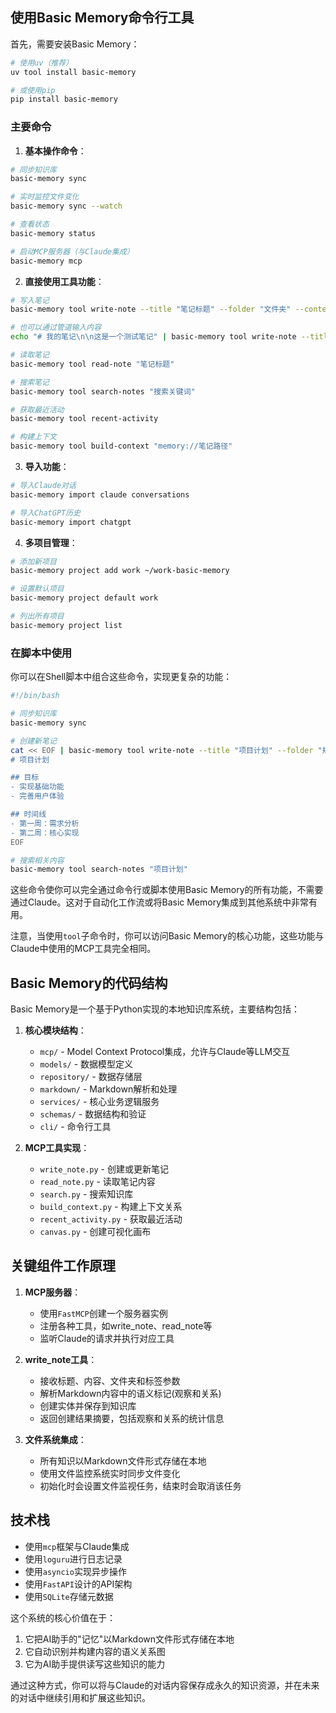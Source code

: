 ## 使用Basic Memory命令行工具

首先，需要安装Basic Memory：

```bash
# 使用uv（推荐）
uv tool install basic-memory

# 或使用pip
pip install basic-memory
```

### 主要命令

1. **基本操作命令**：

```bash
# 同步知识库
basic-memory sync

# 实时监控文件变化
basic-memory sync --watch

# 查看状态
basic-memory status

# 启动MCP服务器（与Claude集成）
basic-memory mcp
```

2. **直接使用工具功能**：

```bash
# 写入笔记
basic-memory tool write-note --title "笔记标题" --folder "文件夹" --content "笔记内容"

# 也可以通过管道输入内容
echo "# 我的笔记\n\n这是一个测试笔记" | basic-memory tool write-note --title "测试笔记" --folder "笔记"

# 读取笔记
basic-memory tool read-note "笔记标题"

# 搜索笔记
basic-memory tool search-notes "搜索关键词"

# 获取最近活动
basic-memory tool recent-activity

# 构建上下文
basic-memory tool build-context "memory://笔记路径"
```

3. **导入功能**：

```bash
# 导入Claude对话
basic-memory import claude conversations

# 导入ChatGPT历史
basic-memory import chatgpt
```

4. **多项目管理**：

```bash
# 添加新项目
basic-memory project add work ~/work-basic-memory

# 设置默认项目
basic-memory project default work

# 列出所有项目
basic-memory project list
```

### 在脚本中使用

你可以在Shell脚本中组合这些命令，实现更复杂的功能：

```bash
#!/bin/bash

# 同步知识库
basic-memory sync

# 创建新笔记
cat << EOF | basic-memory tool write-note --title "项目计划" --folder "规划"
# 项目计划

## 目标
- 实现基础功能
- 完善用户体验

## 时间线
- 第一周：需求分析
- 第二周：核心实现
EOF

# 搜索相关内容
basic-memory tool search-notes "项目计划"
```

这些命令使你可以完全通过命令行或脚本使用Basic Memory的所有功能，不需要通过Claude。这对于自动化工作流或将Basic Memory集成到其他系统中非常有用。

注意，当使用`tool`子命令时，你可以访问Basic Memory的核心功能，这些功能与Claude中使用的MCP工具完全相同。

## Basic Memory的代码结构

Basic Memory是一个基于Python实现的本地知识库系统，主要结构包括：

1. **核心模块结构**：
   - `mcp/` - Model Context Protocol集成，允许与Claude等LLM交互
   - `models/` - 数据模型定义
   - `repository/` - 数据存储层
   - `markdown/` - Markdown解析和处理
   - `services/` - 核心业务逻辑服务
   - `schemas/` - 数据结构和验证
   - `cli/` - 命令行工具

2. **MCP工具实现**：
   - `write_note.py` - 创建或更新笔记
   - `read_note.py` - 读取笔记内容
   - `search.py` - 搜索知识库
   - `build_context.py` - 构建上下文关系
   - `recent_activity.py` - 获取最近活动
   - `canvas.py` - 创建可视化画布

## 关键组件工作原理

1. **MCP服务器**：
   - 使用`FastMCP`创建一个服务器实例
   - 注册各种工具，如write_note、read_note等
   - 监听Claude的请求并执行对应工具

2. **write_note工具**：
   - 接收标题、内容、文件夹和标签参数
   - 解析Markdown内容中的语义标记(观察和关系)
   - 创建实体并保存到知识库
   - 返回创建结果摘要，包括观察和关系的统计信息

3. **文件系统集成**：
   - 所有知识以Markdown文件形式存储在本地
   - 使用文件监控系统实时同步文件变化
   - 初始化时会设置文件监视任务，结束时会取消该任务

## 技术栈

- 使用`mcp`框架与Claude集成
- 使用`loguru`进行日志记录
- 使用`asyncio`实现异步操作
- 使用`FastAPI`设计的API架构
- 使用`SQLite`存储元数据

这个系统的核心价值在于：

1. 它把AI助手的"记忆"以Markdown文件形式存储在本地
2. 它自动识别并构建内容的语义关系图
3. 它为AI助手提供读写这些知识的能力

通过这种方式，你可以将与Claude的对话内容保存成永久的知识资源，并在未来的对话中继续引用和扩展这些知识。
